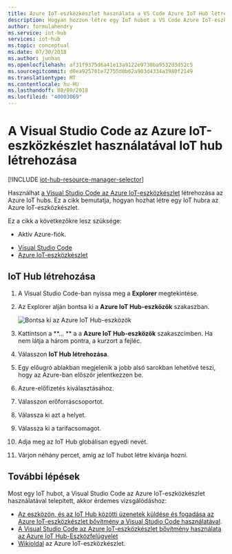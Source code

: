 ```yaml
---
title: Azure IoT-eszközkészlet használata a VS Code Azure IoT Hub létrehozása |} A Microsoft Docs
description: Hogyan hozzon létre egy IoT hubot a VS Code Azure IoT-eszközkészlet használatával.
author: formulahendry
ms.service: iot-hub
services: iot-hub
ms.topic: conceptual
ms.date: 07/30/2018
ms.author: junhan
ms.openlocfilehash: af31f9375d6a41e13a9122e9730ba9532d3d52c5
ms.sourcegitcommit: d0ea925701e72755d0b62a903d4334a3980f2149
ms.translationtype: MT
ms.contentlocale: hu-HU
ms.lasthandoff: 08/09/2018
ms.locfileid: "40003069"
---
```

# <a name="create-an-iot-hub-using-the-azure-iot-toolkit-for-visual-studio-code"></a>A Visual Studio Code az Azure IoT-eszközkészlet használatával IoT hub létrehozása

[!INCLUDE [iot-hub-resource-manager-selector](../../includes/iot-hub-resource-manager-selector.md)]

Használhat [a Visual Studio Code az Azure IoT-eszközkészlet](https://marketplace.visualstudio.com/items?itemName=vsciot-vscode.azure-iot-toolkit) létrehozása az Azure IoT hubs. Ez a cikk bemutatja, hogyan hozhat létre egy IoT hubra az Azure IoT-eszközkészlet.

Ez a cikk a következőkre lesz szüksége:

* Aktív Azure-fiók.
- [Visual Studio Code](https://code.visualstudio.com/)
- [Azure IoT-eszközkészlet](https://marketplace.visualstudio.com/items?itemName=vsciot-vscode.azure-iot-toolkit)

## <a name="create-an-iot-hub"></a>IoT Hub létrehozása

1. A Visual Studio Code-ban nyissa meg a **Explorer** megtekintése.

2. Az Explorer alján bontsa ki a **Azure IoT Hub-eszközök** szakaszban. 

   ![Bontsa ki az Azure IoT Hub-eszközök](./media/iot-hub-create-use-iot-toolkit/azure-iot-hub-devices.png)

3. Kattintson a **... ** a a **Azure IoT Hub-eszközök** szakaszcímben. Ha nem látja a három pontra, a kurzort a fejléc. 

4. Válasszon **IoT Hub létrehozása**.

5. Egy előugró ablakban megjelenik a jobb alsó sarokban lehetővé teszi, hogy az Azure-ban először jelentkezzen be.

6. Azure-előfizetés kiválasztásához. 

7. Válasszon erőforráscsoportot.

8. Válassza ki azt a helyet.

9. Válassza ki a tarifacsomagot.

10. Adja meg az IoT Hub globálisan egyedi nevét.

11. Várjon néhány percet, amíg az IoT hubot létre kívánja hozni.

## <a name="next-steps"></a>További lépések

Most egy IoT hubot, a Visual Studio Code az Azure IoT-eszközkészlet használatával telepített, akkor érdemes vizsgálódáshoz:

* [Az eszközön, és az IoT Hub közötti üzenetek küldése és fogadása az Azure IoT-eszközkészlet bővítmény a Visual Studio Code használatával](iot-hub-vscode-iot-toolkit-cloud-device-messaging.md).
* [A Visual Studio Code az Azure IoT-eszközkészlet bővítmény használata az Azure IoT Hub-Eszközfelügyelet](iot-hub-device-management-iot-toolkit.md)
* [Wikioldal](https://github.com/microsoft/vscode-azure-iot-toolkit/wiki) az Azure IoT-eszközkészlet.
